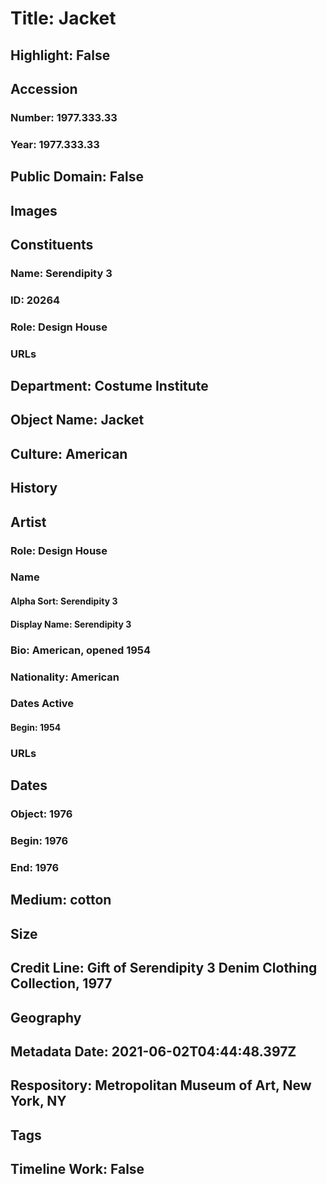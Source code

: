 # Title: Jacket
## Highlight: False
## Accession
### Number: 1977.333.33
### Year: 1977.333.33
## Public Domain: False
## Images
## Constituents
### Name: Serendipity 3
### ID: 20264
### Role: Design House
### URLs
## Department: Costume Institute
## Object Name: Jacket
## Culture: American
## History
## Artist
### Role: Design House
### Name
#### Alpha Sort: Serendipity 3
#### Display Name: Serendipity 3
### Bio: American, opened 1954
### Nationality: American
### Dates Active
#### Begin: 1954
### URLs
## Dates
### Object: 1976
### Begin: 1976
### End: 1976
## Medium: cotton
## Size
## Credit Line: Gift of Serendipity 3 Denim Clothing Collection, 1977
## Geography
## Metadata Date: 2021-06-02T04:44:48.397Z
## Respository: Metropolitan Museum of Art, New York, NY
## Tags
## Timeline Work: False